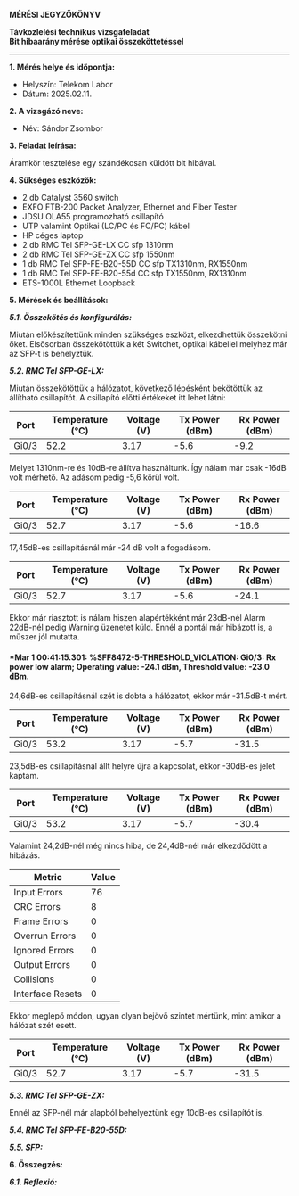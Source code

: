 **MÉRÉSI JEGYZŐKÖNYV**

**Távkozlelési technikus vizsgafeladat**  
**Bit hibaarány mérése optikai összeköttetéssel**

---

**1. Mérés helye és időpontja:**  
- Helyszín: Telekom Labor
- Dátum: 2025.02.11.


**2. A vizsgázó neve:**  
- Név: Sándor Zsombor

**3. Feladat leírása:**

Áramkör tesztelése egy szándékosan küldött bit hibával.

**4. Sükséges eszközök:**  

- 2 db Catalyst 3560 switch
- EXFO FTB-200 Packet Analyzer, Ethernet and Fiber Tester
- JDSU OLA55 programozható csillapító
- UTP valamint Optikai (LC/PC és FC/PC) kábel
- HP céges laptop
- 2 db RMC Tel SFP-GE-LX CC sfp 1310nm
- 2 db RMC Tel SFP-GE-ZX CC sfp 1550nm
- 1 db RMC Tel SFP-FE-B20-55D CC sfp TX1310nm, RX1550nm
- 1 db RMC Tel SFP-FE-B20-55d CC sfp TX1550nm, RX1310nm
- ETS-1000L Ethernet Loopback

**5. Mérések és beállítások:**

***5.1. Összekötés és konfigurálás:***

Miután előkészítettünk minden szükséges eszközt, elkezdhettük összekötni őket. Elsősorban összekötöttük a két Switchet, optikai kábellel melyhez már az SFP-t is behelyztük.

***5.2. RMC Tel SFP-GE-LX:***

Miután összekötöttük a hálózatot, következő lépésként bekötöttük az állítható csillapítót. A csillapító előtti értékeket itt lehet látni:

| Port  | Temperature (°C) | Voltage (V) | Tx Power (dBm) | Rx Power (dBm) |
|-------|----------------|------------|---------------|---------------|
| Gi0/3 | 52.2          | 3.17       | -5.6          | -9.2          |

Melyet 1310nm-re és 10dB-re állítva használtunk. Így nálam már csak -16dB volt mérhető. Az adásom pedig -5,6 körül volt.

| Port  | Temperature (°C) | Voltage (V) | Tx Power (dBm) | Rx Power (dBm) |
|-------|----------------|------------|---------------|---------------|
| Gi0/3 | 52.7          | 3.17       | -5.6          | -16.6         |

17,45dB-es csillapításnál már -24 dB volt a fogadásom.

| Port  | Temperature (°C) | Voltage (V) | Tx Power (dBm) | Rx Power (dBm) |
|-------|----------------|------------|---------------|---------------|
| Gi0/3 | 52.7          | 3.17       | -5.6          | -24.1         |

Ekkor már riasztott is nálam hiszen alapértékként már 23dB-nél Alarm 22dB-nél pedig Warning üzenetet küld. Ennél a pontál már hibázott is, a műszer jól mutatta. 

#### *Mar  1 00:41:15.301: %SFF8472-5-THRESHOLD_VIOLATION: Gi0/3: Rx power low alarm; Operating value: -24.1 dBm, Threshold value: -23.0 dBm.

24,6dB-es csillapításnál szét is dobta a hálózatot, ekkor már -31.5dB-t mért.

| Port  | Temperature (°C) | Voltage (V) | Tx Power (dBm) | Rx Power (dBm) |
|-------|----------------|------------|---------------|---------------|
| Gi0/3 | 53.2          | 3.17       | -5.7          | -31.5         |

23,5dB-es csillapításnál állt helyre újra a kapcsolat, ekkor -30dB-es jelet kaptam.

| Port  | Temperature (°C) | Voltage (V) | Tx Power (dBm) | Rx Power (dBm) |
|-------|----------------|------------|---------------|---------------|
| Gi0/3 | 53.2          | 3.17       | -5.7          | -30.4         |

Valamint 24,2dB-nél még nincs hiba, de 24,4dB-nél már elkezdődött a hibázás.

| Metric            | Value |
|------------------|-------|
| Input Errors     | 76    |
| CRC Errors       | 8     |
| Frame Errors     | 0     |
| Overrun Errors   | 0     |
| Ignored Errors   | 0     |
| Output Errors    | 0     |
| Collisions       | 0     |
| Interface Resets | 0     |

Ekkor meglepő módon, ugyan olyan bejövő szintet mértünk, mint amikor a hálózat szét esett.

| Port  | Temperature (°C) | Voltage (V) | Tx Power (dBm) | Rx Power (dBm) |
|-------|----------------|------------|---------------|---------------|
| Gi0/3 | 52.7          | 3.17       | -5.7          | -31.5         |



***5.3. RMC Tel SFP-GE-ZX:***

Ennél az SFP-nél már alapból behelyeztünk egy 10dB-es csillapítót is.

***5.4. RMC Tel SFP-FE-B20-55D:***


***5.5.  SFP:***


**6. Összegzés:**



***6.1. Reflexió:***
